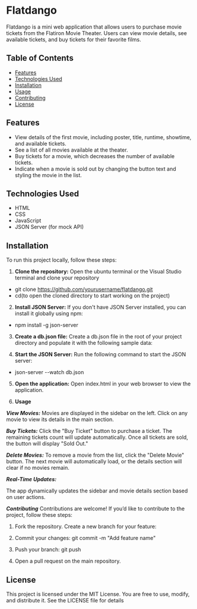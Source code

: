 # Flatdango

Flatdango is a mini web application that allows users to purchase movie tickets from the Flatiron Movie Theater. Users can view movie details, see available tickets, and buy tickets for their favorite films.

## Table of Contents

- [Features](#features)
- [Technologies Used](#technologies-used)
- [Installation](#installation)
- [Usage](#usage)
- [Contributing](#contributing)
- [License](#license)

## Features

- View details of the first movie, including poster, title, runtime, showtime, and available tickets.
- See a list of all movies available at the theater.
- Buy tickets for a movie, which decreases the number of available tickets.
- Indicate when a movie is sold out by changing the button text and styling the movie in the list.

## Technologies Used

- HTML
- CSS
- JavaScript
- JSON Server (for mock API)

## Installation

To run this project locally, follow these steps:

1. **Clone the repository:**
Open the ubuntu terminal or the Visual Studio terminal and clone your repository
  - git clone https://github.com/yourusername/flatdango.git
  - cd(to open the cloned directory to start working on the project)
2. **Install JSON Server:**
If you don't have JSON Server installed, you can install it globally using npm:

  - npm install -g json-server

3. **Create a db.json file:**
 Create a db.json file in the root of your project directory and populate it with the following sample data:


4. **Start the JSON Server:**
 Run the following command to start the JSON server:

 - json-server --watch db.json

5. **Open the application:**
 Open index.html in your web browser to view the application. 

6. **Usage**

***View Movies:***
Movies are displayed in the sidebar on the left. Click on any movie to view its details in the main section.

***Buy Tickets:***
Click the "Buy Ticket" button to purchase a ticket. The remaining tickets count will update automatically. Once all tickets are sold, the button will display "Sold Out."

***Delete Movies:***
To remove a movie from the list, click the "Delete Movie" button. The next movie will automatically load, or the details section will clear if no movies remain.

***Real-Time Updates:***

The app dynamically updates the sidebar and movie details section based on user actions.

***Contributing***
Contributions are welcome! If you’d like to contribute to the project, follow these steps:

1. Fork the repository.
Create a new branch for your feature:

2. Commit your changes:
git commit -m "Add feature name"

3. Push your branch:
git push 

4. Open a pull request on the main repository.
## License
This project is licensed under the MIT License. You are free to use, modify, and distribute it. See the LICENSE file for details
